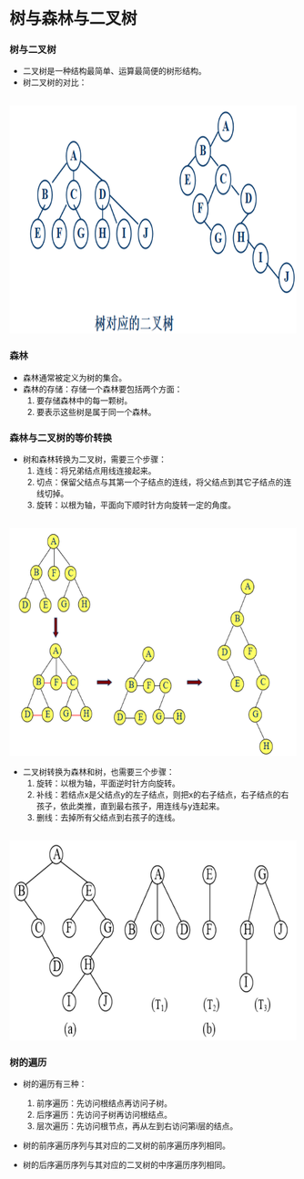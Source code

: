 # 树与森林与二叉树
### 树与二叉树
- 二叉树是一种结构最简单、运算最简便的树形结构。
- 树二叉树的对比：
<br />
<img src="https://github.com/ella-z/studyNotes/blob/master/%E6%95%B0%E6%8D%AE%E7%BB%93%E6%9E%84/image/%E6%A0%91%E5%AF%B9%E5%BA%94%E7%9A%84%E4%BA%8C%E5%8F%89%E6%A0%91.PNG" title="树对应的二叉树" width="700px" height="400px">

### 森林
- 森林通常被定义为树的集合。
- 森林的存储：存储一个森林要包括两个方面：
   1. 要存储森林中的每一颗树。
   2. 要表示这些树是属于同一个森林。
   
### 森林与二叉树的等价转换
- 树和森林转换为二叉树，需要三个步骤：
   1. 连线：将兄弟结点用线连接起来。
   2. 切点：保留父结点与其第一个子结点的连线，将父结点到其它子结点的连线切掉。
   3. 旋转：以根为轴，平面向下顺时针方向旋转一定的角度。
   
<br />
<img src="https://github.com/ella-z/studyNotes/blob/master/%E6%95%B0%E6%8D%AE%E7%BB%93%E6%9E%84/image/%E6%A0%91%E8%BD%AC%E5%8C%96%E4%B8%BA%E4%BA%8C%E5%8F%89%E6%A0%91.PNG" title="树转换为二叉树" width="600px" height="400px">   

- 二叉树转换为森林和树，也需要三个步骤：
   1. 旋转：以根为轴，平面逆时针方向旋转。
   2. 补线：若结点x是父结点y的左子结点，则把x的右子结点，右子结点的右孩子，依此类推，直到最右孩子，用连线与y连起来。
   3. 删线：去掉所有父结点到右孩子的连线。

<br />
<img src="https://github.com/ella-z/studyNotes/blob/master/%E6%95%B0%E6%8D%AE%E7%BB%93%E6%9E%84/image/%E4%BA%8C%E5%8F%89%E6%A0%91%E8%BD%AC%E5%8C%96%E4%B8%BA%E6%A3%AE%E6%9E%97.PNG" title="二叉树转化为森林" width="600px" height="350px">   

### 树的遍历
- 树的遍历有三种：
   1. 前序遍历：先访问根结点再访问子树。
   2. 后序遍历：先访问子树再访问根结点。
   3. 层次遍历：先访问根节点，再从左到右访问第i层的结点。
   
- 树的前序遍历序列与其对应的二叉树的前序遍历序列相同。
- 树的后序遍历序列与其对应的二叉树的中序遍历序列相同。
   
   
   
   
